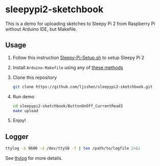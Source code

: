 # sleepypi2-sketchbook

This is a demo for uploading sketches to Sleepy Pi 2 from Raspberry Pi without Arduino IDE, but Makefile.

## Usage

1. Follow this instruction [Sleepy-Pi-Setup.sh](https://github.com/ljishen/Sleepy-Pi-Setup) to setup Sleepy Pi 2

1. Install `Arduino-Makefile` using any of [these methods](https://github.com/sudar/Arduino-Makefile/#installation)

1. Clone this repository
   ```bash
   git clone https://github.com/ljishen/sleepypi2-sketchbook.git
   ```

1. Run demo
   ```bash
   cd sleepypi2-sketchbook/ButtonOnOff_CurrentRead3
   make upload
   ```

1. Enjoy!


## Logger

```bash
ttylog -b 9600 -d /dev/ttyS0 -f | tee /path/to/logfile 2>&1
```
See [ttylog](http://ttylog.sourceforge.net/index.html) for more details.
